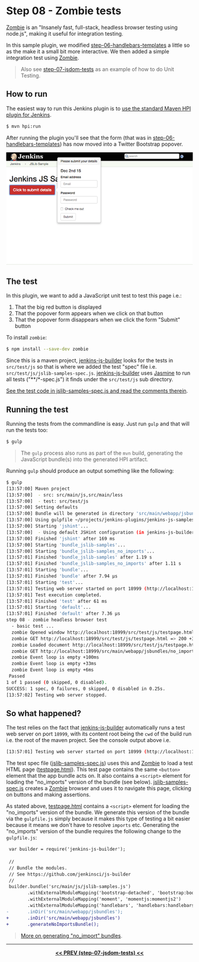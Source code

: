 # Step 08 - Zombie tests
[Zombie] is an "Insanely fast, full-stack, headless browser testing using node.js", making it useful
for integration testing.
  
In this sample plugin, we modified <a href="../../../tree/master/step-06-handlebars-templates">step-06-handlebars-templates</a>
a little so as the make it a small bit more interactive. We then added a simple integration test using [Zombie]. 

> Also see <a href="../../../tree/master/step-07-jsdom-tests">step-07-jsdom-tests</a> as an example of how to do Unit Testing. 

## How to run
The easiest way to run this Jenkins plugin is to [use the standard Maven HPI plugin for Jenkins](https://wiki.jenkins-ci.org/display/JENKINS/Plugin+tutorial#Plugintutorial-DebuggingaPlugin).

```sh
$ mvn hpi:run
```

After running the plugin you'll see that the form (that was in <a href="../../../tree/master/step-06-handlebars-templates">step-06-handlebars-templates</a>)
has now moved into a Twitter Bootstrap popover.

![root action page](img/root-action-page.png)

## The test
In this plugin, we want to add a JavaScript unit test to test this page i.e.:

1. That the big red button is displayed
1. That the popover form appears when we click on that button
1. That the popover form disappears when we click the form "Submit" button
 
To install `zombie`:
 
```sh
$ npm install --save-dev zombie
```

Since this is a maven project, [jenkins-js-builder] looks for the tests in `src/test/js` so that is where we
added the test "spec" file i.e. `src/test/js/jslib-samples-spec.js`. [jenkins-js-builder] uses [Jasmine] to
run all tests ("**/*-spec.js") it finds under the `src/test/js` sub directory.
 
[See the test code in jslib-samples-spec.js and read the comments therein](src/test/js/jslib-samples-spec.js).
 
## Running the test 
Running the tests from the commandline is easy. Just run `gulp` and that will run the tests too:

```sh
$ gulp
```

> The `gulp` process also runs as part of the `mvn` build, generating the JavaScript bundle(s) into the generated HPI artifact.

Running `gulp` should produce an output something like the following:

```sh
$ gulp
[13:57:00] Maven project
[13:57:00]  - src: src/main/js,src/main/less
[13:57:00]  - test: src/test/js
[13:57:00] Setting defaults
[13:57:00] Bundle will be generated in directory 'src/main/webapp/jsbundles' as 'jslib-samples.js'.
[13:57:00] Using gulpfile ~/projects/jenkins-plugins/jenkins-js-samples/step-08-zombie-tests/gulpfile.js
[13:57:00] Starting 'jshint'...
[13:57:00] 	- Using default JSHint configuration (in jenkins-js-builder). Override by defining a .jshintrc in this folder.
[13:57:00] Finished 'jshint' after 169 ms
[13:57:00] Starting 'bundle_jslib-samples'...
[13:57:00] Starting 'bundle_jslib-samples_no_imports'...
[13:57:01] Finished 'bundle_jslib-samples' after 1.19 s
[13:57:01] Finished 'bundle_jslib-samples_no_imports' after 1.11 s
[13:57:01] Starting 'bundle'...
[13:57:01] Finished 'bundle' after 7.94 μs
[13:57:01] Starting 'test'...
[13:57:01] Testing web server started on port 18999 (http://localhost:18999). Content root: /Users/tfennelly/projects/jenkins-plugins/jenkins-js-samples/step-08-zombie-tests
[13:57:01] Test execution completed.
[13:57:01] Finished 'test' after 61 ms
[13:57:01] Starting 'default'...
[13:57:01] Finished 'default' after 7.36 μs
step 08 - zombie headless browser test
  - basic test ...
  zombie Opened window http://localhost:18999/src/test/js/testpage.html  +0ms
  zombie GET http://localhost:18999/src/test/js/testpage.html => 200 +34ms
  zombie Loaded document http://localhost:18999/src/test/js/testpage.html +24ms
  zombie GET http://localhost:18999/src/main/webapp/jsbundles/no_imports/jslib-samples.js => 200 +11ms
  zombie Event loop is empty +100ms
  zombie Event loop is empty +33ms
  zombie Event loop is empty +6ms
 Passed
1 of 1 passed (0 skipped, 0 disabled).
SUCCESS: 1 spec, 0 failures, 0 skipped, 0 disabled in 0.25s.
[13:57:02] Testing web server stopped.
```

## So what happened?
The test relies on the fact that [jenkins-js-builder] automatically runs a test web server on port `18999`, with its
content root being the `cwd` of the build run i.e. the root of the maven project. See the console output above i.e.

```sh
[13:57:01] Testing web server started on port 18999 (http://localhost:18999). Content root: /Users/tfennelly/projects/jenkins-plugins/jenkins-js-samples/step-08-zombie-tests
```

The test spec file ([jslib-samples-spec.js](src/test/js/jslib-samples-spec.js)) uses this and [Zombie] to load a test HTML
page ([testpage.html](src/test/js/testpage.html)). This test page contains the same `<button>` element that the app bundle
acts on. It also contains a `<script>` element for loading the "no_imports" version of the bundle (see below).
[jslib-samples-spec.js](src/test/js/jslib-samples-spec.js) creates a [Zombie] browser and uses it to navigate this page,
clicking on buttons and making assertions.

As stated above, [testpage.html](src/test/js/testpage.html) contains a `<script>` element for loading the "no_imports"
version of the bundle. We generate this version of the bundle via the `gulpfile.js` simply because it makes this type
of testing a bit easier because it means we don't have to resolve `imports` etc. Generating the "no_imports" version of
the bundle requires the following change to the `gulpfile.js`:

```diff
 var builder = require('jenkins-js-builder');
 
 //
 // Bundle the modules.
 // See https://github.com/jenkinsci/js-builder
 //
 builder.bundle('src/main/js/jslib-samples.js')    
        .withExternalModuleMapping('bootstrap-detached', 'bootstrap:bootstrap3')
        .withExternalModuleMapping('moment', 'momentjs:momentjs2')
        .withExternalModuleMapping('handlebars', 'handlebars:handlebars3')
-       .inDir('src/main/webapp/jsbundles');
+       .inDir('src/main/webapp/jsbundles')
+       .generateNoImportsBundle();
```

> <a href="https://github.com/jenkinsci/js-builder#step-41-optional-generating-a-no_imports-bundle">More on generating "no_import" bundles</a>. 

<hr/>
<p align="center">
<b><a href="../../../tree/master/step-07-jsdom-tests">&lt;&lt; PREV (step-07-jsdom-tests) &lt;&lt;</a></b>
</p>

[Zombie]: http://zombie.js.org/
[jenkins-js-test]: https://github.com/jenkinsci/js-test
[jenkins-js-builder]: https://github.com/jenkinsci/js-builder
[Jasmine]: http://jasmine.github.io/

